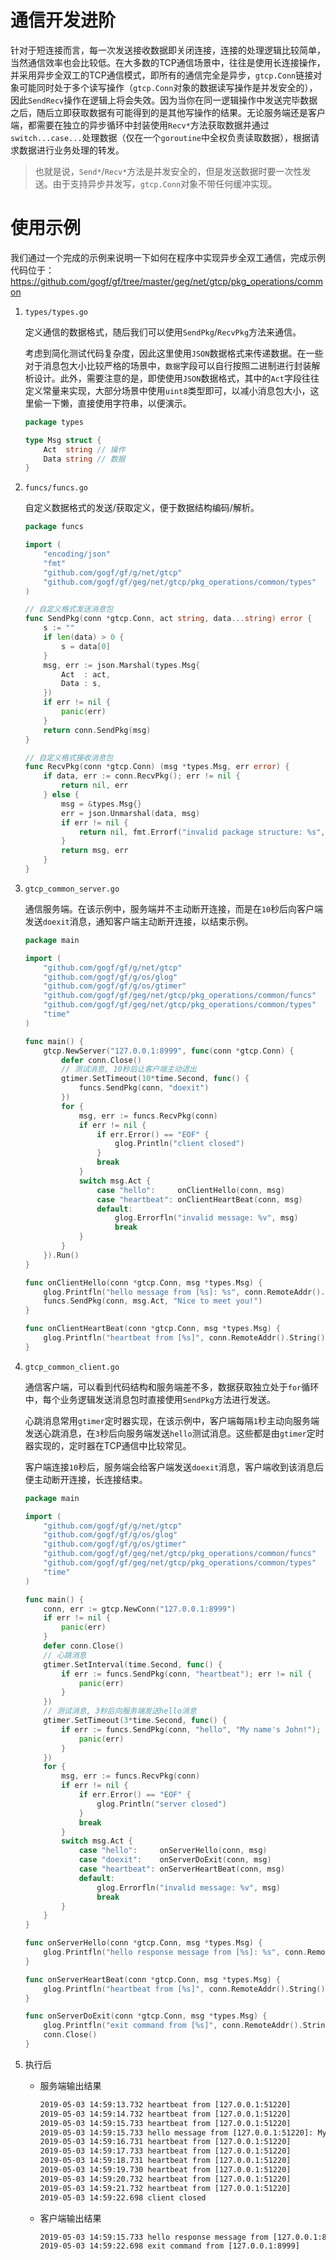 
# 通信开发进阶

针对于短连接而言，每一次发送接收数据即关闭连接，连接的处理逻辑比较简单，当然通信效率也会比较低。在大多数的TCP通信场景中，往往是使用长连接操作，并采用异步全双工的TCP通信模式，即所有的通信完全是异步，`gtcp.Conn`链接对象可能同时处于多个读写操作（`gtcp.Conn`对象的数据读写操作是并发安全的），因此`SendRecv`操作在逻辑上将会失效。因为当你在同一逻辑操作中发送完毕数据之后，随后立即获取数据有可能得到的是其他写操作的结果。无论服务端还是客户端，都需要在独立的异步循环中封装使用`Recv*`方法获取数据并通过`switch...case...`处理数据（仅在一个`goroutine`中全权负责读取数据），根据请求数据进行业务处理的转发。

> 也就是说，`Send*`/`Recv*`方法是并发安全的，但是发送数据时要一次性发送。由于支持异步并发写，`gtcp.Conn`对象不带任何缓冲实现。

# 使用示例

我们通过一个完成的示例来说明一下如何在程序中实现异步全双工通信，完成示例代码位于：https://github.com/gogf/gf/tree/master/geg/net/gtcp/pkg_operations/common

1. `types/types.go`

    定义通信的数据格式，随后我们可以使用`SendPkg`/`RecvPkg`方法来通信。

    考虑到简化测试代码复杂度，因此这里使用`JSON`数据格式来传递数据。在一些对于消息包大小比较严格的场景中，`数据`字段可以自行按照二进制进行封装解析设计。此外，需要注意的是，即使使用`JSON`数据格式，其中的`Act`字段往往定义常量来实现，大部分场景中使用`uint8`类型即可，以减小消息包大小，这里偷一下懒，直接使用字符串，以便演示。
    ```go
    package types

    type Msg struct {
        Act  string // 操作
        Data string // 数据
    }
    ```
1. `funcs/funcs.go`

    自定义数据格式的发送/获取定义，便于数据结构编码/解析。
    ```go
    package funcs

    import (
        "encoding/json"
        "fmt"
        "github.com/gogf/gf/g/net/gtcp"
        "github.com/gogf/gf/geg/net/gtcp/pkg_operations/common/types"
    )

    // 自定义格式发送消息包
    func SendPkg(conn *gtcp.Conn, act string, data...string) error {
        s := ""
        if len(data) > 0 {
            s = data[0]
        }
        msg, err := json.Marshal(types.Msg{
            Act  : act,
            Data : s,
        })
        if err != nil {
            panic(err)
        }
        return conn.SendPkg(msg)
    }

    // 自定义格式接收消息包
    func RecvPkg(conn *gtcp.Conn) (msg *types.Msg, err error) {
        if data, err := conn.RecvPkg(); err != nil {
            return nil, err
        } else {
            msg = &types.Msg{}
            err = json.Unmarshal(data, msg)
            if err != nil {
                return nil, fmt.Errorf("invalid package structure: %s", err.Error())
            }
            return msg, err
        }
    }
    ```
1. `gtcp_common_server.go`

    通信服务端。在该示例中，服务端并不主动断开连接，而是在`10`秒后向客户端发送`doexit`消息，通知客户端主动断开连接，以结束示例。
    ```go
    package main

    import (
        "github.com/gogf/gf/g/net/gtcp"
        "github.com/gogf/gf/g/os/glog"
        "github.com/gogf/gf/g/os/gtimer"
        "github.com/gogf/gf/geg/net/gtcp/pkg_operations/common/funcs"
        "github.com/gogf/gf/geg/net/gtcp/pkg_operations/common/types"
        "time"
    )

    func main() {
        gtcp.NewServer("127.0.0.1:8999", func(conn *gtcp.Conn) {
            defer conn.Close()
            // 测试消息, 10秒后让客户端主动退出
            gtimer.SetTimeout(10*time.Second, func() {
                funcs.SendPkg(conn, "doexit")
            })
            for {
                msg, err := funcs.RecvPkg(conn)
                if err != nil {
                    if err.Error() == "EOF" {
                        glog.Println("client closed")
                    }
                    break
                }
                switch msg.Act {
                    case "hello":     onClientHello(conn, msg)
                    case "heartbeat": onClientHeartBeat(conn, msg)
                    default:
                        glog.Errorfln("invalid message: %v", msg)
                        break
                }
            }
        }).Run()
    }

    func onClientHello(conn *gtcp.Conn, msg *types.Msg) {
        glog.Printfln("hello message from [%s]: %s", conn.RemoteAddr().String(), msg.Data)
        funcs.SendPkg(conn, msg.Act, "Nice to meet you!")
    }

    func onClientHeartBeat(conn *gtcp.Conn, msg *types.Msg) {
        glog.Printfln("heartbeat from [%s]", conn.RemoteAddr().String())
    }
    ```
1. `gtcp_common_client.go`

    通信客户端，可以看到代码结构和服务端差不多，数据获取独立处于`for`循环中，每个业务逻辑发送消息包时直接使用`SendPkg`方法进行发送。
    
    心跳消息常用`gtimer`定时器实现，在该示例中，客户端每隔`1`秒主动向服务端发送心跳消息，在`3`秒后向服务端发送`hello`测试消息。这些都是由`gtimer`定时器实现的，定时器在TCP通信中比较常见。

    客户端连接`10`秒后，服务端会给客户端发送`doexit`消息，客户端收到该消息后便主动断开连接，长连接结束。
    ```go
    package main

    import (
        "github.com/gogf/gf/g/net/gtcp"
        "github.com/gogf/gf/g/os/glog"
        "github.com/gogf/gf/g/os/gtimer"
        "github.com/gogf/gf/geg/net/gtcp/pkg_operations/common/funcs"
        "github.com/gogf/gf/geg/net/gtcp/pkg_operations/common/types"
        "time"
    )

    func main() {
        conn, err := gtcp.NewConn("127.0.0.1:8999")
        if err != nil {
            panic(err)
        }
        defer conn.Close()
        // 心跳消息
        gtimer.SetInterval(time.Second, func() {
            if err := funcs.SendPkg(conn, "heartbeat"); err != nil {
                panic(err)
            }
        })
        // 测试消息, 3秒后向服务端发送hello消息
        gtimer.SetTimeout(3*time.Second, func() {
            if err := funcs.SendPkg(conn, "hello", "My name's John!"); err != nil {
                panic(err)
            }
        })
        for {
            msg, err := funcs.RecvPkg(conn)
            if err != nil {
                if err.Error() == "EOF" {
                    glog.Println("server closed")
                }
                break
            }
            switch msg.Act {
                case "hello":     onServerHello(conn, msg)
                case "doexit":    onServerDoExit(conn, msg)
                case "heartbeat": onServerHeartBeat(conn, msg)
                default:
                    glog.Errorfln("invalid message: %v", msg)
                    break
            }
        }
    }

    func onServerHello(conn *gtcp.Conn, msg *types.Msg) {
        glog.Printfln("hello response message from [%s]: %s", conn.RemoteAddr().String(), msg.Data)
    }

    func onServerHeartBeat(conn *gtcp.Conn, msg *types.Msg) {
        glog.Printfln("heartbeat from [%s]", conn.RemoteAddr().String())
    }

    func onServerDoExit(conn *gtcp.Conn, msg *types.Msg) {
        glog.Printfln("exit command from [%s]", conn.RemoteAddr().String())
        conn.Close()
    }
    ```
1. 执行后
    - 服务端输出结果
        ```html
        2019-05-03 14:59:13.732 heartbeat from [127.0.0.1:51220]
        2019-05-03 14:59:14.732 heartbeat from [127.0.0.1:51220]
        2019-05-03 14:59:15.733 heartbeat from [127.0.0.1:51220]
        2019-05-03 14:59:15.733 hello message from [127.0.0.1:51220]: My name's John!
        2019-05-03 14:59:16.731 heartbeat from [127.0.0.1:51220]
        2019-05-03 14:59:17.733 heartbeat from [127.0.0.1:51220]
        2019-05-03 14:59:18.731 heartbeat from [127.0.0.1:51220]
        2019-05-03 14:59:19.730 heartbeat from [127.0.0.1:51220]
        2019-05-03 14:59:20.732 heartbeat from [127.0.0.1:51220]
        2019-05-03 14:59:21.732 heartbeat from [127.0.0.1:51220]
        2019-05-03 14:59:22.698 client closed
        ```
    - 客户端输出结果
        ```html
        2019-05-03 14:59:15.733 hello response message from [127.0.0.1:8999]: Nice to meet you!
        2019-05-03 14:59:22.698 exit command from [127.0.0.1:8999]
        ```

